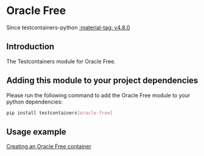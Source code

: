 # Oracle Free

Since testcontainers-python <a href="https://github.com/testcontainers/testcontainers-python/releases/tag/v4.8.0"><span class="tc-version">:material-tag: v4.8.0</span></a>

## Introduction

The Testcontainers module for Oracle Free.

## Adding this module to your project dependencies

Please run the following command to add the Oracle Free module to your python dependencies:

```bash
pip install testcontainers[oracle-free]
```

## Usage example

<!--codeinclude-->

[Creating an Oracle Free container](../../modules/oracle-free/example_basic.py)

<!--/codeinclude-->
